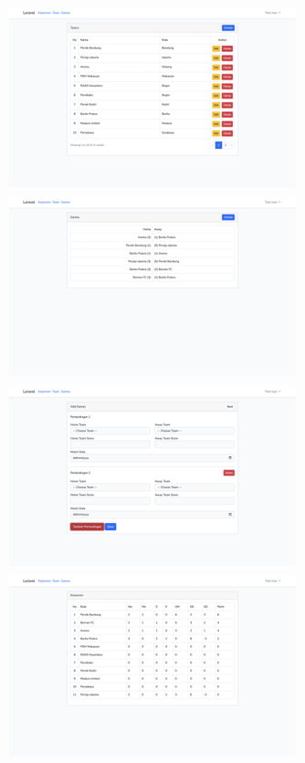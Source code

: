 ![List Team](https://github.com/Aditya170700/Football-Standings/blob/main/public/team.png?raw=true)

![List Game](https://github.com/Aditya170700/Football-Standings/blob/main/public/game.png?raw=true)

![Add Game (Multiple)](https://github.com/Aditya170700/Football-Standings/blob/main/public/add-game.png?raw=true)

![Standings](https://github.com/Aditya170700/Football-Standings/blob/main/public/standings.png?raw=true)

